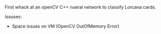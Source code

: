 First whack at an openCV C++ nueral network to classify Lorcana cards. 

Issuses:
- Space issues on VM (OpenCV OutOfMemory Error)
